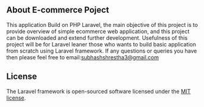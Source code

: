 
## About E-commerce Poject

This application Build on PHP Laravel, the main objective of this project is to provide overview of 
simple ecommerce web application, and this project can be downloaded and extend further development.
Usefulness of this project will be for Laravel leaner those 
who wants to build basic application from scratch using Laravel framework. 
If any questions or queries you have then please feel free to email:subhashshrestha3@gmail.com
## License

The Laravel framework is open-sourced software licensed under the [MIT license](https://opensource.org/licenses/MIT).
